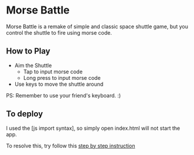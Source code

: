 # Morse Battle
Morse Battle is a remake of simple and classic space shuttle game, but you control the shuttle to fire using morse code.

## How to Play

- Aim the Shuttle
    - Tap <Space> to input morse code <dot>
    - Long press <Space> to input morse code <dash>
- Use <Arrow> keys to move the shuttle around

PS: Remember to use your friend's keyboard. :)

## To deploy

I used the [js import syntax], so simply open index.html will not start the app.

To resolve this, try follow this [step by step instruction](https://stackoverflow.com/a/62533794/11134160)
